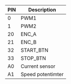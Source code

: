| PIN | Description       |
|-----|-------------------|
| 0   | PWM1              |
| 1   | PWM2              |
| 20  | ENC_A             |
| 21  | ENC_B             |
| 32  | START_BTN         |
| 33  | STOP_BTN          |
| A0  | Current sensor    |
| A1  | Speed potentimter |
